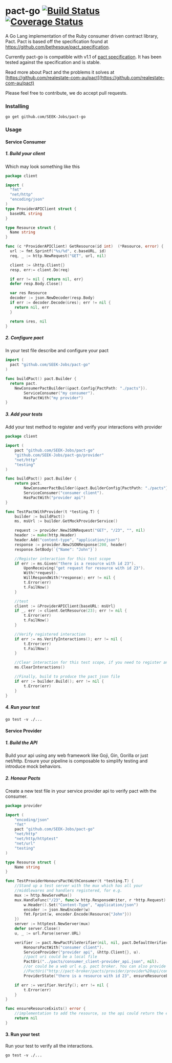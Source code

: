 # pact-go [![Build Status](https://travis-ci.org/SEEK-Jobs/pact-go.svg)](https://travis-ci.org/SEEK-Jobs/pact-go) [![Coverage Status](https://coveralls.io/repos/SEEK-Jobs/pact-go/badge.svg?branch=master&service=github)](https://coveralls.io/github/SEEK-Jobs/pact-go?branch=master)
A Go Lang implementation of the Ruby consumer driven contract library, Pact.
Pact is based off the specification found at https://github.com/bethesque/pact_specification.

Currently pact-go is compatible with v1.1 of [pact specification](https://github.com/pact-foundation/pact-specification/tree/version-1.1). It has been tested against the specification and is stable.

Read more about Pact and the problems it solves at [https://github.com/realestate-com-au/pact](https://github.com/realestate-com-au/pact)

Please feel free to contribute, we do accept pull requests.
### Installing
```shell
go get github.com/SEEK-Jobs/pact-go
```

### Usage

#### Service Consumer
##### 1. Build your client
Which may look something like this
```go
package client

import (
  "fmt"
  "net/http"
  "encoding/json"
)
type ProviderAPIClient struct {
  baseURL string
}

type Resource struct {
  Name string
}

func (c *ProviderAPIClient) GetResource(id int)  (*Resource, error) {
  url := fmt.Sprintf("%s/%d", c.baseURL, id)
  req, _ := http.NewRequest("GET", url, nil)

  client := &http.Client{}
  resp, err:= client.Do(req)

  if err != nil { return nil, err}
  defer resp.Body.Close()

  var res Resource
  decoder := json.NewDecoder(resp.Body)
  if err := decoder.Decode(&res); err != nil {
    return nil, err
  }

  return &res, nil
}
```
##### 2. Configure pact
In your test file describe and configure your pact
```go
import (
  pact "github.com/SEEK-Jobs/pact-go"
)

func buildPact() pact.Builder {
  return pact.
    NewConsumerPactBuilder(&pact.Config{PactPath: "./pacts"}).
		ServiceConsumer("my consumer").
		HasPactWith("my provider")
}
```
##### 3. Add your tests
Add your test method to register and verify your interactions with provider
```go
package client

import (
	pact "github.com/SEEK-Jobs/pact-go"
	"github.com/SEEK-Jobs/pact-go/provider"
	"net/http"
	"testing"
)

func buildPact() pact.Builder {
	return pact.
		NewConsumerPactBuilder(&pact.BuilderConfig{PactPath: "./pacts"}).
		ServiceConsumer("consumer client").
		HasPactWith("provider api")
}

func TestPactWithProvider(t *testing.T) {
	builder := buildPact()
	ms, msUrl := builder.GetMockProviderService()

	request := provider.NewJSONRequest("GET", "/23", "", nil)
	header := make(http.Header)
	header.Add("content-type", "application/json")
	response := provider.NewJSONResponse(200, header)
	response.SetBody(`{"Name": "John"}`)

	//Register interaction for this test scope
	if err := ms.Given("there is a resource with id 23").
		UponReceiving("get request for resource with id 23").
		With(*request).
		WillRespondWith(*response); err != nil {
		t.Error(err)
		t.FailNow()
	}

	//test
	client := &ProviderAPIClient{baseURL: msUrl}
	if _, err := client.GetResource(23); err != nil {
		t.Error(err)
		t.FailNow()
	}

	//Verify registered interaction
	if err := ms.VerifyInteractions(); err != nil {
		t.Error(err)
		t.FailNow()
	}

	//Clear interaction for this test scope, if you need to register and verify another interaction for another test scope
	ms.ClearInteractions()

	//Finally, build to produce the pact json file
	if err := builder.Build(); err != nil {
		t.Error(err)
	}
}
```

##### 4. Run your test
```shell
go test -v ./...
```

#### Service Provider
##### 1. Build the API
Build your api using any web framework like Goji, Gin, Gorilla or just net/http. Ensure your pipeline is composable to simplify testing and introduce mock behaviors.

##### 2. Honour Pacts
Create a new test file in your service provider api to verify pact with the consumer.

```go
package provider

import (
	"encoding/json"
	"fmt"
	pact "github.com/SEEK-Jobs/pact-go"
	"net/http"
	"net/http/httptest"
	"net/url"
	"testing"
)

type Resource struct {
	Name string
}

func TestProviderHonoursPactWithConsumer(t *testing.T) {
	//Stand up a test server with the mux which has all your
	//middlewares and handlers registered, for e.g.
	mux := http.NewServeMux()
	mux.HandleFunc("/23", func(w http.ResponseWriter, r *http.Request) {
		w.Header().Set("Content-Type", "application/json")
		encoder := json.NewEncoder(w)
		fmt.Fprint(w, encoder.Encode(Resource{"John"}))
	})
	server := httptest.NewServer(mux)
	defer server.Close()
	u, _ := url.Parse(server.URL)

	verifier := pact.NewPactFileVerifier(nil, nil, pact.DefaultVerifierConfig).
		HonoursPactWith("consumer client").
		ServiceProvider("provider api", &http.Client{}, u).
		//pact uri could be a local file
		PactUri("../pacts/consumer_client-provider_api.json", nil).
		//or could be a web url e.g. pact broker. You can also provide authorisation value in the config parameter
		//PactUri("http://pact-broker/pacts/provider/provider%20api/consumer/consumer%20client/version/latest", nil).
		ProviderState("there is a resource with id 23", ensureResourceExists, nil)

	if err := verifier.Verify(); err != nil {
		t.Error(err)
	}
}

func ensureResourceExists() error {
	//implementation to add the resource, so the api could return the expected data
	return nil
}
```

#### 3. Run your test
Run your test to verify all the interactions.

```shell
go test -v ./...
```
